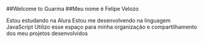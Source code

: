 ##Welcome to Guarma
##Meu nome é Felipe Velozo

Estou estudando na Alura
Estou me desenvolvendo na linguagem JavaScript
Utilizo esse espaço para minha organização e compartilhamento dos meu projetos desenvolvidos
